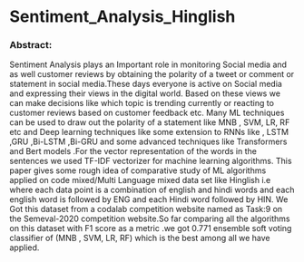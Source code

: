 # Sentiment_Analysis_Hinglish

<h3><b>Abstract:</b></h3>

Sentiment Analysis plays an Important role in monitoring Social media and as
well customer reviews by obtaining the polarity of a tweet or comment or
statement in social media.These days everyone is active on Social media and
expressing their views in the digital world. Based on these views we can make
decisions like which topic is trending currently or reacting to customer reviews
based on customer feedback etc. Many ML techniques can be used to draw out the
polarity of a statement like MNB , SVM, LR, RF etc and Deep learning
techniques like some extension to RNNs like , LSTM ,GRU ,Bi-LSTM ,Bi-GRU
and some advanced techniques like Transformers and Bert models .For the vector
representation of the words in the sentences we used TF-IDF vectorizer for
machine learning algorithms. This paper gives some rough idea of comparative
study of ML algorithms applied on code mixed/Multi Language mixed data set
like Hinglish i.e where each data point is a combination of english and hindi
words and each english word is followed by ENG and each Hindi word followed
by HIN. We Got this dataset from a codalab competition website named as Task:9
on the Semeval-2020 competition website.So far comparing all the algorithms on
this dataset with F1 score as a metric .we got 0.771 ensemble soft voting
classifier of (MNB , SVM, LR, RF) which is the best among all we have applied.
